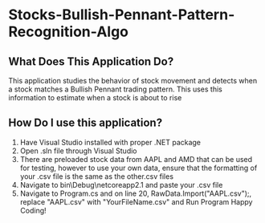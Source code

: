 # Stocks-Bullish-Pennant-Pattern-Recognition-Algo
## What Does This Application Do?
This application studies the behavior of stock movement and detects when a stock matches a Bullish Pennant trading pattern. This uses this information to estimate when a stock is about to rise
## How Do I use this application?
1. Have Visual Studio installed with proper .NET package
2. Open .sln file through Visual Studio
3. There are preloaded stock data from AAPL and AMD that can be used for testing, however to use your own data, ensure that the formatting of your .csv file is the same as the other.csv files
4. Navigate to bin\Debug\netcoreapp2.1 and paste your .csv file
5. Navigate to Program.cs and on line 20, RawData.Import("AAPL.csv");, replace "AAPL.csv" with "YourFileName.csv" and Run Program
Happy Coding!
